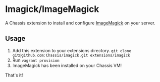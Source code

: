 # Imagick/ImageMagick
A Chassis extension to install and configure
[ImageMagick](http://php.net/manual/en/book.imagick.php) on your server.

## Usage
1. Add this extension to your extensions directory. `git clone git@github.com:Chassis/imagick.git extensions/imagick`
2. Run `vagrant provision`
3. ImageMagick has been installed on your Chassis VM!

That's it!
